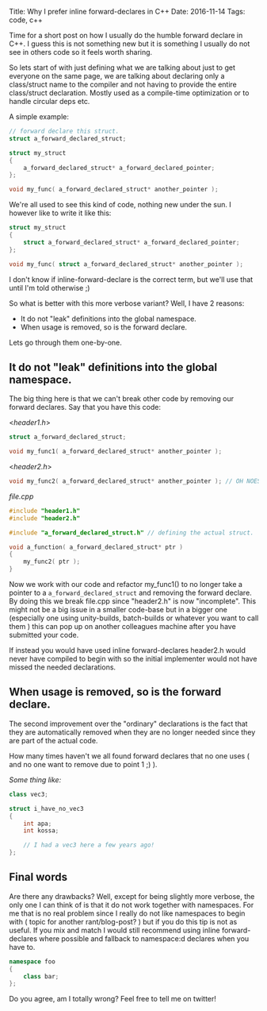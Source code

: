 Title: Why I prefer inline forward-declares in C++
Date: 2016-11-14
Tags: code, c++

Time for a short post on how I usually do the humble forward declare in C++. I guess this is not something new but it is something I usually do not see in
others code so it feels worth sharing.

So lets start of with just defining what we are talking about just to get everyone on the same page, we are talking about declaring only a class/struct name
to the compiler and not having to provide the entire class/struct declaration. Mostly used as a compile-time optimization or to handle circular deps etc.

A simple example:

```c++
// forward declare this struct.
struct a_forward_declared_struct;

struct my_struct
{
    a_forward_declared_struct* a_forward_declared_pointer;
};

void my_func( a_forward_declared_struct* another_pointer );
```

We're all used to see this kind of code, nothing new under the sun. I however like to write it like this:

```c++
struct my_struct
{
    struct a_forward_declared_struct* a_forward_declared_pointer;
};

void my_func( struct a_forward_declared_struct* another_pointer );
```

I don't know if inline-forward-declare is the correct term, but we'll use that until I'm told otherwise ;)

So what is better with this more verbose variant? Well, I have 2 reasons:

* It do not "leak" definitions into the global namespace.
* When usage is removed, so is the forward declare.

Lets go through them one-by-one.

It do not "leak" definitions into the global namespace.
-------------------------------------------------------

The big thing here is that we can't break other code by removing our forward declares. Say that you have this code:

<*header1.h*>
```c++
struct a_forward_declared_struct;

void my_func1( a_forward_declared_struct* another_pointer );
```

<*header2.h*>
```c++
void my_func2( a_forward_declared_struct* another_pointer ); // OH NOES, we forgot our forward declare!
```

*file.cpp*
```c++
#include "header1.h"
#include "header2.h"

#include "a_forward_declared_struct.h" // defining the actual struct.

void a_function( a_forward_declared_struct* ptr )
{
    my_func2( ptr );
}
```

Now we work with our code and refactor my_func1() to no longer take a pointer to a `a_forward_declared_struct` and removing the forward declare.
By doing this we break file.cpp since "header2.h" is now "incomplete". This might not be a big issue in a smaller code-base but in a bigger one
(especially one using unity-builds, batch-builds or whatever you want to call them ) this can pop up on another colleagues machine after you have
submitted your code.

If instead you would have used inline forward-declares header2.h would never have compiled to begin with so the initial implementer would not have
missed the needed declarations.


When usage is removed, so is the forward declare.
-------------------------------------------------

The second improvement over the "ordinary" declarations is the fact that they are automatically removed when they are no longer needed since they
are part of the actual code.

How many times haven't we all found forward declares that no one uses ( and no one want to remove due to point 1 ;) ).

*Some thing like:*

```c++
class vec3;

struct i_have_no_vec3
{
    int apa;
    int kossa;

    // I had a vec3 here a few years ago!
};
```


Final words
-----------

Are there any drawbacks? Well, except for being slightly more verbose, the only one I can think of is that it do not work together with namespaces.
For me that is no real problem since I really do not like namespaces to begin with ( topic for another rant/blog-post? ) but if you do this tip
is not as useful. If you mix and match I would still recommend using inline forward-declares where possible and fallback to namespace:d declares
when you have to.

```c++
namespace foo
{
    class bar;
};
```

Do you agree, am I totally wrong? Feel free to tell me on twitter!
